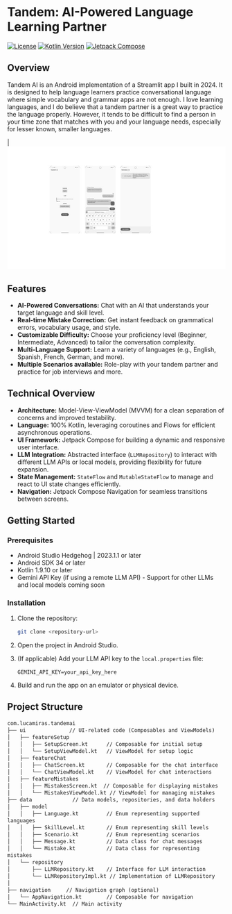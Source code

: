 # Tandem: AI-Powered Language Learning Partner

[![License](https://img.shields.io/badge/License-Apache%202.0-blue.svg)](https://opensource.org/licenses/Apache-2.0)
[![Kotlin Version](https://img.shields.io/badge/Kotlin-v1.9.10-purple.svg)](https://kotlinlang.org)
[![Jetpack Compose](https://img.shields.io/badge/Jetpack%20Compose-1.5.1-green.svg)](https://developer.android.com/jetpack/compose)

## Overview

Tandem AI is an Android implementation of a Streamlit app I built in 2024. It is designed to help language learners practice conversational language where simple vocabulary and grammar apps are not enough.
I love learning languages, and I do believe that a tandem partner is a great way to practice the language properly. However, it tends to be difficult to find a person in your time zone that matches with you and your language needs, especially for lesser known, smaller languages.

|![ALT](Images/tandem3.jpg)

## Features

*   **AI-Powered Conversations:** Chat with an AI that understands your target language and skill level.
*   **Real-time Mistake Correction:**  Get instant feedback on grammatical errors, vocabulary usage, and style.
*   **Customizable Difficulty:** Choose your proficiency level (Beginner, Intermediate, Advanced) to tailor the conversation complexity.
*   **Multi-Language Support:** Learn a variety of languages (e.g., English, Spanish, French, German, and more).
*   **Multiple Scenarios available:** Role-play with your tandem partner and practice for job interviews and more.

## Technical Overview

*   **Architecture:** Model-View-ViewModel (MVVM) for a clean separation of concerns and improved testability.
*   **Language:** 100% Kotlin, leveraging coroutines and Flows for efficient asynchronous operations.
*   **UI Framework:** Jetpack Compose for building a dynamic and responsive user interface.
*   **LLM Integration:** Abstracted interface (`LLMRepository`) to interact with different LLM APIs or local models, providing flexibility for future expansion.
*   **State Management:** `StateFlow` and `MutableStateFlow` to manage and react to UI state changes efficiently.
*   **Navigation:** Jetpack Compose Navigation for seamless transitions between screens.

## Getting Started

### Prerequisites

*   Android Studio Hedgehog | 2023.1.1 or later
*   Android SDK 34 or later
*   Kotlin 1.9.10 or later
*   Gemini API Key (if using a remote LLM API) - Support for other LLMs and local models coming soon 

### Installation

1.  Clone the repository:

    ```bash
    git clone <repository-url>
    ```

2.  Open the project in Android Studio.

3.  (If applicable) Add your LLM API key to the `local.properties` file:

    ```
    GEMINI_API_KEY=your_api_key_here
    ```

4.  Build and run the app on an emulator or physical device.

## Project Structure

```
com.lucamiras.tandemai
├── ui              // UI-related code (Composables and ViewModels)
│   ├── featureSetup
│   │   ├── SetupScreen.kt      // Composable for initial setup
│   │   └── SetupViewModel.kt   // ViewModel for setup logic
│   ├── featureChat
│   │   ├── ChatScreen.kt       // Composable for the chat interface
│   │   └── ChatViewModel.kt    // ViewModel for chat interactions
│   ├── featureMistakes
│   │   ├── MistakesScreen.kt  // Composable for displaying mistakes
│   │   └── MistakesViewModel.kt // ViewModel for managing mistakes
├── data             // Data models, repositories, and data holders
│   ├── model
│   │   ├── Language.kt         // Enum representing supported languages
│   │   ├── SkillLevel.kt       // Enum representing skill levels
│   │   ├── Scenario.kt         // Enum representing scenarios
│   │   ├── Message.kt          // Data class for chat messages
│   │   └── Mistake.kt          // Data class for representing mistakes
│   └── repository
│       ├── LLMRepository.kt    // Interface for LLM interaction
│       └── LLMRepositoryImpl.kt // Implementation of LLMRepository
│   
├── navigation     // Navigation graph (optional)
│   └── AppNavigation.kt        // Composable for navigation
└── MainActivity.kt  // Main activity
```